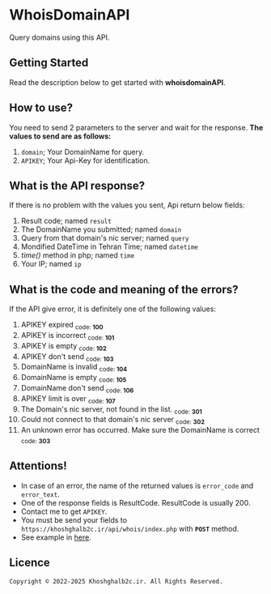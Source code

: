 # WhoisDomainAPI
Query domains using this API.

## Getting Started
Read the description below to get started with **whoisdomainAPI**.

## How to use?
You need to send 2 parameters to the server and wait for the response.
**The values to send are as follows:**
1. `domain`; Your DomainName for query.
2. `APIKEY`; Your Api-Key for identification.

## What is the API response?
If there is no problem with the values you sent, Api return below fields:
1. Result code; named `result`
2. The DomainName you submitted; named `domain`
3. Query from that domain's nic server; named `query`
4. Mondified DateTime in Tehran Time; named `datetime`
5. _time()_ method in php; named `time`
6. Your IP; named `ip`

## What is the code and meaning of the errors?
If the API give error, it is definitely one of the following values:
1. APIKEY expired <sub>code: **100**</sub>
2. APIKEY is incorrect <sub>code: **101**</sub>
3. APIKEY is empty <sub>code: **102**</sub>
4. APIKEY don't send <sub>code: **103**</sub>
5. DomainName is invalid <sub>code: **104**</sub>
6. DomainName is empty <sub>code: **105**</sub>
7. DomainName don't send <sub>code: **106**</sub>
8. APIKEY limit is over <sub>code: **107**</sub>
9. The Domain's nic server, not found in the list. <sub>code: **301**</sub>
10. Could not connect to that domain's nic server <sub>code: **302**</sub>
11. An unknown error has occurred. Make sure the DomainName is correct  <sub>code: **303**</sub>

## Attentions!
- In case of an error, the name of the returned values is `error_code` and `error_text`.
- One of the response fields is ResultCode. ResultCode is usually 200.
- Contact me to get `APIKEY`.
- You must be send your fields to `https://khoshghalb2c.ir/api/whois/index.php` with **`POST`** method.
- See example in [here](example.html).

## Licence
```
Copyright © 2022-2025 Khoshghalb2c.ir. All Rights Reserved.
```
